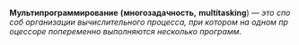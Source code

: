 **Мультипрограммирование** **(многозадачность,** **multitasking**) — _это_ _способ_ _организации_ _вычислительного_ _процесса,_ _при_ _котором_ _на_ _одном_ _процессоре_ _попеременно_ _выполняются_ _несколько_ _программ_.